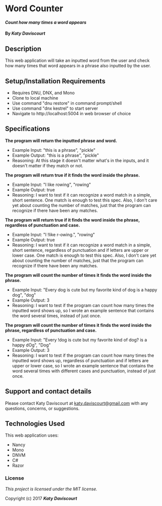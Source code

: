 # Word Counter

#### _Count how many times a word appears_

#### By _**Katy Daviscourt**_

## Description

This web application will take an inputted word from the user and check how many times that word appears in a phrase also inputted by the user.

## Setup/Installation Requirements

* Requires DNU, DNX, and Mono
* Clone to local machine
* Use command "dnu restore" in command prompt/shell
* Use command "dnx kestrel" to start server
* Navigate to http://localhost:5004 in web browser of choice

## Specifications

**The program will return the inputted phrase and word.**
* Example Input: "this is a phrase", "pickle"
* Example Output: "this is a phrase", "pickle"
* Reasoning: At this stage it doesn't matter what's in the inputs, and it doesn't matter if they match or not.

**The program will return true if it finds the word inside the phrase.**
* Example Input: "I like rowing", "rowing"
* Example Output: true
* Reasoning: I want to test if it can recognize a word match in a simple, short sentence. One match is enough to test this spec. Also, I don't care yet about counting the number of matches, just that the program can recognize if there have been any matches.

**The program will return true if it finds the word inside the phrase, regardless of punctuation and case.**
* Example Input: "I !like r-owing.", "rowing"
* Example Output: true
* Reasoning: I want to test if it can recognize a word match in a simple, short sentence, regardless of punctuation and if letters are upper or lower case. One match is enough to test this spec. Also, I don't care yet about counting the number of matches, just that the program can recognize if there have been any matches.

**The program will count the number of times it finds the word inside the phrase.**
* Example Input: "Every dog is cute but my favorite kind of dog is a happy dog", "dog"
* Example Output: 3
* Reasoning: I want to test if the program can count how many times the inputted word shows up, so I wrote an example sentence that contains the word several times, instead of just once.

**The program will count the number of times it finds the word inside the phrase, regardless of punctuation and case.**
* Example Input: "Every !dog is cute but my favorite kind of dog? is a happy dOg", "Dog"
* Example Output: 3
* Reasoning: I want to test if the program can count how many times the inputted word shows up, regardless of punctuation and if letters are upper or lower case, so I wrote an example sentence that contains the word several times with different cases and punctuation, instead of just once.

## Support and contact details

Please contact Katy Daviscourt at katy.daviscourt@gmail.com with any questions, concerns, or suggestions.

## Technologies Used

This web application uses:
* Nancy
* Mono
* DNVM
* C#
* Razor

### License

*This project is licensed under the MIT license.*

Copyright (c) 2017 **_Katy Daviscourt_**
